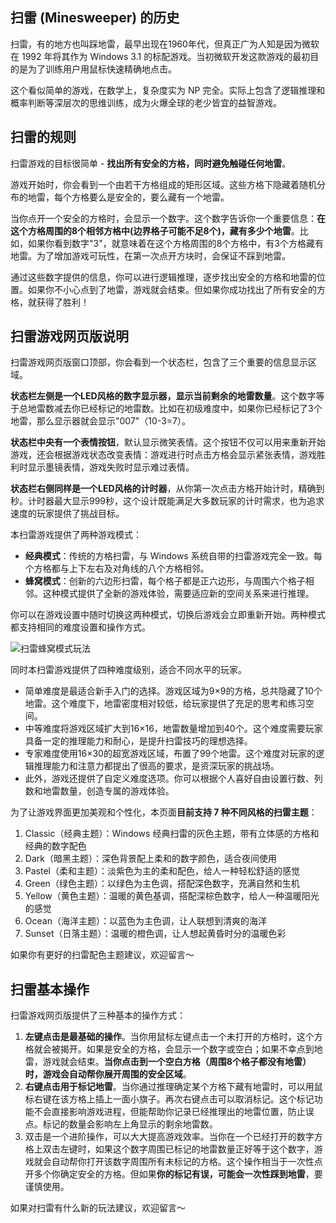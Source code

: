 ## 扫雷 (Minesweeper) 的历史

扫雷，有的地方也叫踩地雷，最早出现在1960年代，但真正广为人知是因为微软在 1992 年将其作为 Windows 3.1 的标配游戏。当初微软开发这款游戏的最初目的是为了训练用户用鼠标快速精确地点击。

这个看似简单的游戏，在数学上，复杂度实为 NP 完全。实际上包含了逻辑推理和概率判断等深层次的思维训练，成为火爆全球的老少皆宜的益智游戏。

## 扫雷的规则

扫雷游戏的目标很简单 - **找出所有安全的方格，同时避免触碰任何地雷**。

游戏开始时，你会看到一个由若干方格组成的矩形区域。这些方格下隐藏着随机分布的地雷，每个方格要么是安全的，要么藏有一个地雷。

当你点开一个安全的方格时，会显示一个数字。这个数字告诉你一个重要信息：**在这个方格周围的8个相邻方格中(边界格子可能不足8个)，藏有多少个地雷**。比如，如果你看到数字"3"，就意味着在这个方格周围的8个方格中，有3个方格藏有地雷。为了增加游戏可玩性，在第一次点开方块时，会保证不踩到地雷。

通过这些数字提供的信息，你可以进行逻辑推理，逐步找出安全的方格和地雷的位置。如果你不小心点到了地雷，游戏就会结束。但如果你成功找出了所有安全的方格，就获得了胜利！

## 扫雷游戏网页版说明

扫雷游戏网页版窗口顶部，你会看到一个状态栏，包含了三个重要的信息显示区域。

**状态栏左侧是一个LED风格的数字显示器，显示当前剩余的地雷数量**。这个数字等于总地雷数减去你已经标记的地雷数。比如在初级难度中，如果你已经标记了3个地雷，那么显示器就会显示"007"（10-3=7）。

**状态栏中央有一个表情按钮**，默认显示微笑表情。这个按钮不仅可以用来重新开始游戏，还会根据游戏状态改变表情：游戏进行时点击方格会显示紧张表情，游戏胜利时显示墨镜表情，游戏失败时显示难过表情。

**状态栏右侧同样是一个LED风格的计时器**，从你第一次点击方格开始计时，精确到秒。计时器最大显示999秒，这个设计既能满足大多数玩家的计时需求，也为追求速度的玩家提供了挑战目标。

本扫雷游戏提供了两种游戏模式：

- **经典模式**：传统的方格扫雷，与 Windows 系统自带的扫雷游戏完全一致。每个方格都与上下左右及对角线的八个方格相邻。
- **蜂窝模式**：创新的六边形扫雷，每个格子都是正六边形，与周围六个格子相邻。这种模式提供了全新的游戏体验，需要适应新的空间关系来进行推理。

你可以在游戏设置中随时切换这两种模式，切换后游戏会立即重新开始。两种模式都支持相同的难度设置和操作方式。

![扫雷蜂窝模式玩法](https://games.programnotes.cn/20241204_ai_gallery_minesweeper_hexdemo.png)

同时本扫雷游戏提供了四种难度级别，适合不同水平的玩家。

- 简单难度是最适合新手入门的选择。游戏区域为9×9的方格，总共隐藏了10个地雷。这个难度下，地雷密度相对较低，给玩家提供了充足的思考和练习空间。
- 中等难度将游戏区域扩大到16×16，地雷数量增加到40个。这个难度需要玩家具备一定的推理能力和耐心，是提升扫雷技巧的理想选择。
- 专家难度使用16×30的超宽游戏区域，布置了99个地雷。这个难度对玩家的逻辑推理能力和注意力都提出了很高的要求，是资深玩家的挑战场。
- 此外，游戏还提供了自定义难度选项。你可以根据个人喜好自由设置行数、列数和地雷数量，创造专属的游戏体验。

为了让游戏界面更加美观和个性化，本页面**目前支持 7 种不同风格的扫雷主题**：

1. Classic（经典主题）：Windows 经典扫雷的灰色主题，带有立体感的方格和经典的数字配色
2. Dark（暗黑主题）：深色背景配上柔和的数字颜色，适合夜间使用
3. Pastel（柔和主题）：淡紫色为主的柔和配色，给人一种轻松舒适的感觉
4. Green（绿色主题）：以绿色为主色调，搭配深色数字，充满自然和生机
5. Yellow（黄色主题）：温暖的黄色基调，搭配深棕色数字，给人一种温暖阳光的感觉
6. Ocean（海洋主题）：以蓝色为主色调，让人联想到清爽的海洋
7. Sunset（日落主题）：温暖的橙色调，让人想起黄昏时分的温暖色彩

如果你有更好的扫雷配色主题建议，欢迎留言～

## 扫雷基本操作

扫雷游戏网页版提供了三种基本的操作方式：

1. **左键点击是最基础的操作**。当你用鼠标左键点击一个未打开的方格时，这个方格就会被揭开。如果是安全的方格，会显示一个数字或空白；如果不幸点到地雷，游戏就会结束。**当你点击到一个空白方格（周围8个格子都没有地雷）时，游戏会自动帮你展开周围的安全区域**。
2. **右键点击用于标记地雷**。当你通过推理确定某个方格下藏有地雷时，可以用鼠标右键在该方格上插上一面小旗子。再次右键点击可以取消标记。这个标记功能不会直接影响游戏进程，但能帮助你记录已经推理出的地雷位置，防止误点。标记的数量会影响左上角显示的剩余地雷数。
3. 双击是一个进阶操作，可以大大提高游戏效率。当你在一个已经打开的数字方格上双击左键时，如果这个数字周围已标记的地雷数量正好等于这个数字，游戏就会自动帮你打开该数字周围所有未标记的方格。这个操作相当于一次性点开多个你确定安全的方格。但如果**你的标记有误，可能会一次性踩到地雷**，要谨慎使用。

如果对扫雷有什么新的玩法建议，欢迎留言～